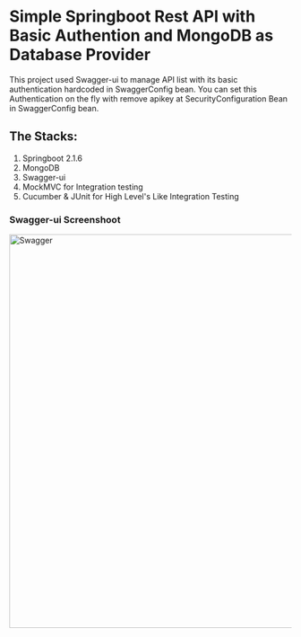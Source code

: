 # Simple Springboot Rest API with Basic Authention and MongoDB as Database Provider 
This project used Swagger-ui to manage API list with its basic authentication hardcoded in SwaggerConfig bean.
You can set this Authentication on the fly with remove apikey at SecurityConfiguration Bean in SwaggerConfig bean.

## The Stacks:
1. Springboot 2.1.6
2. MongoDB
3. Swagger-ui
4. MockMVC for Integration testing
5. Cucumber & JUnit for High Level's Like Integration Testing

### Swagger-ui Screenshoot

<img width="701" alt="Swagger" src="https://user-images.githubusercontent.com/18225438/61028534-19f68200-a3e3-11e9-9022-0fd4eb3566d6.PNG">

